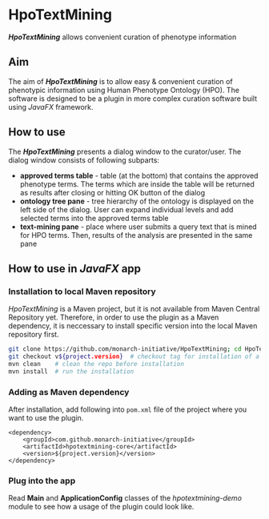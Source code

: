 # HpoTextMining
***HpoTextMining*** allows convenient curation of phenotype information

## Aim
The aim of ***HpoTextMining*** is to allow easy & convenient curation of phenotypic information using Human Phenotype Ontology (HPO).
The software is designed to be a plugin in more complex curation software built using *JavaFX* framework.

## How to use
The ***HpoTextMining*** presents a dialog window to the curator/user. The dialog window consists of following subparts:

- **approved terms table** - table (at the bottom) that contains the approved phenotype terms. The terms which are inside the table will be returned as results after closing or hitting OK button of the dialog
- **ontology tree pane** - tree hierarchy of the ontology is displayed on the left side of the dialog. User can expand individual levels and add selected terms into the approved terms table
- **text-mining pane** - place where user submits a query text that is mined for HPO terms. Then, results of the analysis are presented in the same pane


## How to use in *JavaFX* app
### Installation to local Maven repository
*HpoTextMining* is a Maven project, but it is not available from Maven Central Repository yet. Therefore, in order to use the plugin as a Maven dependency, it is neccessary to install specific version into the local Maven repository first.

```bash
git clone https://github.com/monarch-initiative/HpoTextMining; cd HpoTextMining  # clone the repo into local filesystem & enter the directory
git checkout v${project.version}  # checkout tag for installation of a specific release (e.g. not a SNAPSHOT version)
mvn clean    # clean the repo before installation
mvn install  # run the installation
```

### Adding as Maven dependency
After installation, add following into `pom.xml` file of the project where you want to use the plugin.
```
<dependency>
	<groupId>com.github.monarch-initiative</groupId>
	<artifactId>hpotextmining-core</artifactId>
	<version>${project.version}</version>
</dependency>
```
### Plug into the app
Read **Main** and **ApplicationConfig** classes of the *hpotextmining-demo* module to see how a usage of the plugin could look like.